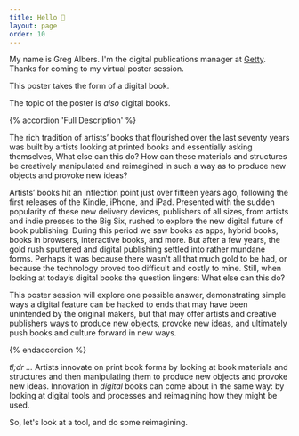 ```yaml
---
title: Hello 👋
layout: page
order: 10
---
```


My name is Greg Albers. I'm the digital publications manager at [Getty](https://www.getty.edu/). Thanks for coming to my virtual poster session. 

This poster takes the form of a digital book.

The topic of the poster is *also* digital books.

{% accordion 'Full Description' %}

The rich tradition of artists’ books that flourished over the last seventy years was built by artists looking at printed books and essentially asking themselves, What else can this do? How can these materials and structures be creatively manipulated and reimagined in such a way as to produce new objects and provoke new ideas?

Artists’ books hit an inflection point just over fifteen years ago, following the first releases of the Kindle, iPhone, and iPad. Presented with the sudden popularity of these new delivery devices, publishers of all sizes, from artists and indie presses to the Big Six, rushed to explore the new digital future of book publishing. During this period we saw books as apps, hybrid books, books in browsers, interactive books, and more. But after a few years, the gold rush sputtered and digital publishing settled into rather mundane forms. Perhaps it was because there wasn't all that much gold to be had, or because the technology proved too difficult and costly to mine. Still, when looking at today’s digital books the question lingers: What else can this do?

This poster session will explore one possible answer, demonstrating simple ways a digital feature can be hacked to ends that may have been unintended by the original makers, but that may offer artists and creative publishers ways to produce new objects, provoke new ideas, and ultimately push books and culture forward in new ways.

{% endaccordion %}

*tl;dr ...* Artists innovate on print book forms by looking at book materials and structures and then manipulating them to produce new objects and provoke new ideas. Innovation in *digital* books can come about in the same way: by looking at digital tools and processes and reimagining how they might be used. 

So, let's look at a tool, and do some reimagining.


